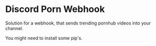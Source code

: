 # Discord Porn Webhook
Solution for a webhook, that sends trending pornhub videos into your channel.

You might need to install some pip's.
